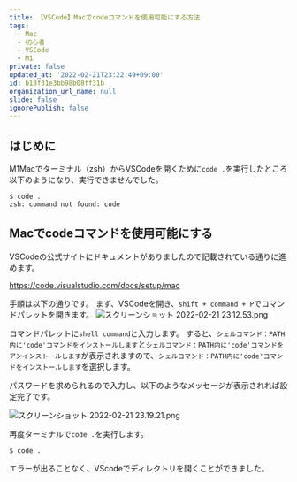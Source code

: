 ```yaml
---
title: 【VSCode】Macでcodeコマンドを使用可能にする方法
tags:
  - Mac
  - 初心者
  - VSCode
  - M1
private: false
updated_at: '2022-02-21T23:22:49+09:00'
id: b18f31e3bb98b08ff31b
organization_url_name: null
slide: false
ignorePublish: false
---
```

## はじめに
M1Macでターミナル（zsh）からVSCodeを開くために`code .`を実行したところ以下のようになり、実行できませんでした。

```:ターミナル
$ code .
zsh: command not found: code
```

## Macでcodeコマンドを使用可能にする
VSCodeの公式サイトにドキュメントがありましたので記載されている通りに進めます。

https://code.visualstudio.com/docs/setup/mac

手順は以下の通りです。
まず、VSCodeを開き、`shift + command + P`でコマンドパレットを開きます。
![スクリーンショット 2022-02-21 23.12.53.png](https://qiita-image-store.s3.ap-northeast-1.amazonaws.com/0/2342443/7a11b811-58bf-500e-e3f7-21bfad987b49.png)

コマンドパレットに`shell command`と入力します。
すると、`シェルコマンド：PATH内に'code'コマンドをインストールします`と`シェルコマンド：PATH内に'code'コマンドをアンインストールします`が表示されますので、`シェルコマンド：PATH内に'code'コマンドをインストールします`を選択します。

パスワードを求められるので入力し、以下のようなメッセージが表示されれば設定完了です。

![スクリーンショット 2022-02-21 23.19.21.png](https://qiita-image-store.s3.ap-northeast-1.amazonaws.com/0/2342443/27f2dfed-2e94-7c4f-51d9-34cb56009c1d.png)


再度ターミナルで`code .`を実行します。


```:ターミナル
$ code .
```

エラーが出ることなく、VScodeでディレクトリを開くことができました。


